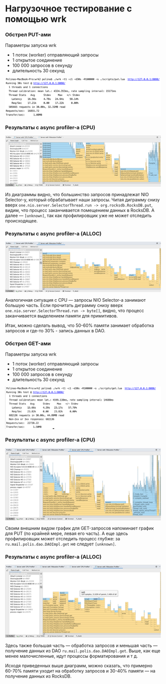 # Нагрузочное тестирование с помощью wrk

### Обстрел PUT-ами

Параметры запуска wrk
- 1 поток (worker) отправляющий запросы
- 1 открытое соединение
- 100 000 запросов в секунду
- длительность 30 секунд

![wrk put](assets/wrk_put.png)

### Результаты с async profiler-а (CPU)
![Результаты с async profiler-а (CPU)](assets/chart_put_cpu.png)

Из диаграммы видно, что большинство запросов принадлежат NIO Selector-у, который обрабатывает наши запросы. Читая диграмму снизу вверх `one.nio.server.SelectorThread.run -> org.rocksdb.RocksDB.put`, видим, что процесс заканчивается помещением данных в RocksDB. А далее — `[unknown]`, так как профилировщик уже не может отследить происходящее.

### Результаты с async profiler-а (ALLOC)
![Результаты с async profiler-а (ALLOC)](assets/chart_put_alloc.png)

Аналогичная ситуация с CPU — запросы NIO Selector-а занимают большую часть. Если прочитать диграмму снизу вверх `one.nio.server.SelectorThread.run -> byte[]`, видно, что процесс заканчивается выделением памяти для примитивов. 

Итак, можно сделать вывод, что 50-60% памяти занимает обработка запросов и где-то 30% - запись данных в DAO.

### Обстрел GET-ами

Параметры запуска wrk
- 1 поток (worker) отправляющий запросы
- 1 открытое соединение
- 100 000 запросов в секунду
- длительность 30 секунд

![wrk get](assets/wrk_get.png)

### Результаты с async profiler-а (CPU)
![Результаты с async profiler-а (CPU)](assets/chart_get_cpu.png)

Своим внешним видом график для GET-запросов напоминает график для PUT (по крайней мере, левая его часть). А еще здесь профилировщик может отследить процесс глубже: за `ru.mail.polis.dao.DAOImpl.get` не следует `[unknown]`.

### Результаты с async profiler-а (ALLOC)
![Результаты с async profiler-а (ALLOC)](assets/chart_get_alloc.png)

Здесь также большая часть — обработка запросов и меньшая часть — получение данных из DAO `ru.mail.polis.dao.DAOImpl.get`. Выше, как еще менее малочисленные, идут процессы форматирования и т д.

Исходя приведенных выше диаграмм, можно сказать, что примерно 60-70% памяти уходит на обработку запросов и 30-40% памяти — на получение данных из RocksDB.

